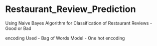 # Restaurant_Review_Prediction
Using Naive Bayes Algorithm for Classification of Restaurant Reviews - Good or Bad 

encoding Used - Bag of Words Model - One hot encoding
